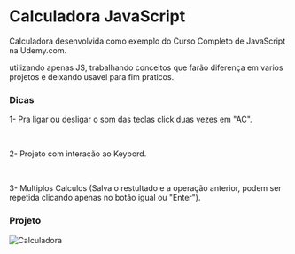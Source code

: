 # Calculadora JavaScript



Calculadora desenvolvida como exemplo do Curso Completo de JavaScript na Udemy.com.

utilizando apenas JS, trabalhando conceitos que farão diferença em varios projetos e deixando usavel para fim praticos. 


### Dicas

1- Pra ligar ou desligar o som das teclas click duas vezes em "AC".

&nbsp;

2- Projeto com interação ao Keybord.

&nbsp;

3- Multiplos Calculos (Salva o restultado e a operação anterior, podem ser repetida clicando apenas no botão igual ou "Enter").

### Projeto
![Calculadora](https://firebasestorage.googleapis.com/v0/b/hcode-com-br.appspot.com/o/calculadora-hcode.jpg?alt=media&token=5406aa3f-b965-401c-9b4e-654609c78b33)
